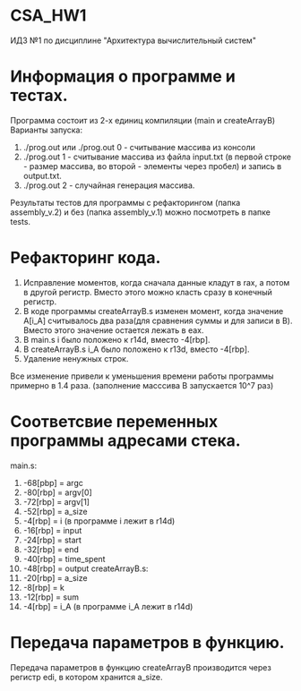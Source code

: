 # CSA_HW1
ИДЗ №1 по дисциплине "Архитектура вычислительный систем"
# Информация о программе и тестах.
Программа состоит из 2-х единиц компиляции (main и createArrayB)
Варианты запуска:
1. ./prog.out или ./prog.out 0 - считывание массива из консоли
2. ./prog.out 1 - считывание массива из файла input.txt (в первой строке - размер массива, во второй - элементы через пробел) и запись в output.txt.
3. ./prog.out 2 - случайная генерация массива.

Рeзультаты тестов для программы с рефакторингом (папка assembly_v.2) и без (папка assembly_v.1) можно посмотреть в папке tests.
# Рефакторинг кода.
1. Исправление моментов, когда сначала данные кладут в rax, а потом в другой регистр. Вместо этого можно класть сразу в конечный регистр.
2. В коде программы createArrayB.s изменен момент, когда значение A[i_A] считывалось два раза(для сравнения суммы и для записи в B). Вместо этого значение остается лежать в eax.
3. В main.s i было положено к r14d, вместо -4[rbp].
4. В createArrayB.s i_A было положено к r13d, вместо -4[rbp].
5. Удаление ненужных строк.

Все изменение привели к уменьшения времени работы программы примерно в 1.4 раза. (заполнение масссива B запускается 10^7 раз)
# Соответсвие переменных программы адресами стека.
main.s:
1. -68[pbp] = argc
2. -80[rbp] = argv[0]
3. -72[rbp] = argv[1]
4. -52[rbp] = a_size
5. -4[rbp] = i (в программе i лежит в r14d)
6. -16[rbp] = input
6. -24[rbp] = start
7. -32[rbp] = end
8. -40[rbp] = time_spent
9. -48[rbp] = output
createArrayB.s:
1. -20[rbp] = a_size
2. -8[rbp] = k
3. -12[rbp] = sum
4. -4[rbp] = i_A (в программе i_A лежит в r14d)
# Передача параметров в функцию.
Передача параметров в функцию createArrayB производится через регистр edi, в котором хранится a_size.
